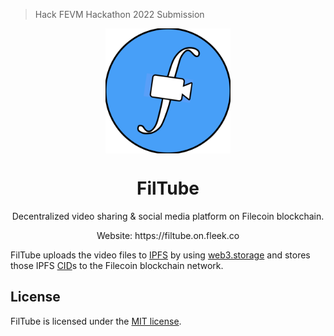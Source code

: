 > Hack FEVM Hackathon 2022 Submission

<p align="center">
  <img align="center" src="https://github.com/AkhileshThite/FilTube/blob/main/src/logo.png" width="200" height="200"></img>
</p>

<h1 align="center">FilTube</h1>

<p aign="center">
  <p align="center">Decentralized video sharing & social media platform on Filecoin blockchain.</p>
  <p align="center">Website: <a href="https://filtube.on.fleek.co"></a>https://filtube.on.fleek.co</p>
</p>

FilTube uploads the video files to [IPFS](https://ipfs.tech/) by using [web3.storage](https://web3.storage/) and stores those IPFS [CID](https://docs.ipfs.tech/concepts/content-addressing/)s to the Filecoin blockchain network.

## License

FilTube is licensed under the [MIT license](https://github.com/AkhileshThite/FilTube/blob/main/LICENSE).


